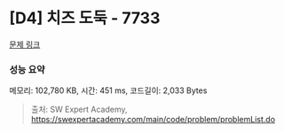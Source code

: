 # [D4] 치즈 도둑 - 7733 

[문제 링크](https://swexpertacademy.com/main/code/problem/problemDetail.do?contestProbId=AWrDOdQqRCUDFARG) 

### 성능 요약

메모리: 102,780 KB, 시간: 451 ms, 코드길이: 2,033 Bytes



> 출처: SW Expert Academy, https://swexpertacademy.com/main/code/problem/problemList.do